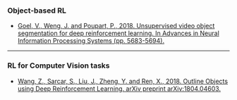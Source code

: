 ### Object-based RL
- [Goel, V., Weng, J. and Poupart, P., 2018. Unsupervised video object segmentation for deep reinforcement learning. In Advances in Neural Information Processing Systems (pp. 5683-5694).](object_based/goel_et_al_2018.md)
---
### RL for Computer Vision tasks
- [Wang, Z., Sarcar, S., Liu, J., Zheng, Y. and Ren, X., 2018. Outline Objects using Deep Reinforcement Learning. arXiv preprint arXiv:1804.04603.](rl_for_cv_tasks/wang_et_al_2018)